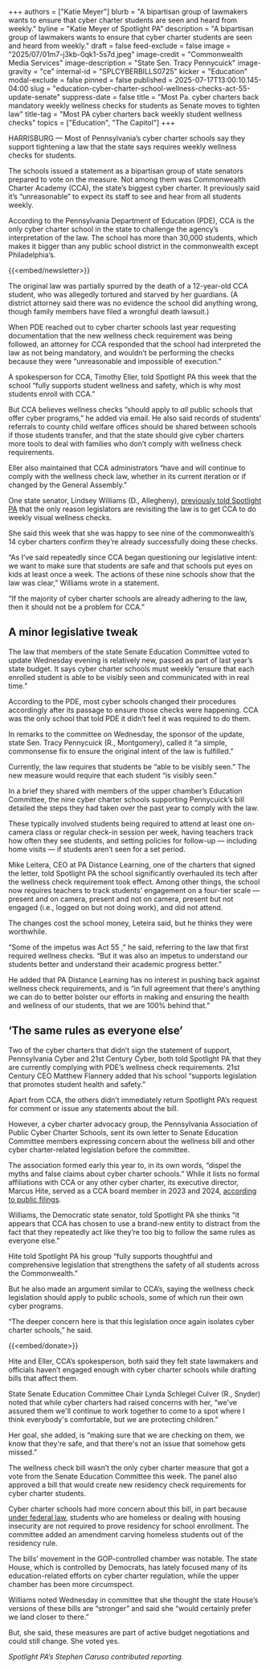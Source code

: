 +++
authors = ["Katie Meyer"]
blurb = "A bipartisan group of lawmakers wants to ensure that cyber charter students are seen and heard from weekly."
byline = "Katie Meyer of Spotlight PA"
description = "A bipartisan group of lawmakers wants to ensure that cyber charter students are seen and heard from weekly."
draft = false
feed-exclude = false
image = "2025/07/01m7-j3kb-0qk1-5s7d.jpeg"
image-credit = "Commonwealth Media Services"
image-description = "State Sen. Tracy Pennycuick"
image-gravity = "ce"
internal-id = "SPLCYBERBILLS0725"
kicker = "Education"
modal-exclude = false
pinned = false
published = 2025-07-17T13:00:10.145-04:00
slug = "education-cyber-charter-school-wellness-checks-act-55-update-senate"
suppress-date = false
title = "Most Pa. cyber charters back mandatory weekly wellness checks for students as Senate moves to tighten law"
title-tag = "Most PA cyber charters back weekly student wellness checks"
topics = ["Education", "The Capitol"]
+++

HARRISBURG — Most of Pennsylvania’s cyber charter schools say they support tightening a law that the state says requires weekly wellness checks for students.

The schools issued a statement as a bipartisan group of state senators prepared to vote on the measure. Not among them was Commonwealth Charter Academy (CCA), the state’s biggest cyber charter. It previously said it’s “unreasonable” to expect its staff to see and hear from all students weekly.

According to the Pennsylvania Department of Education (PDE), CCA is the only cyber charter school in the state to challenge the agency’s interpretation of the law. The school has more than 30,000 students, which makes it bigger than any public school district in the commonwealth except Philadelphia’s.

{{<embed/newsletter>}}

The original law was partially spurred by the death of a 12-year-old CCA student, who was allegedly tortured and starved by her guardians. (A district attorney said there was no evidence the school did anything wrong, though family members have filed a wrongful death lawsuit.)

When PDE reached out to cyber charter schools last year requesting documentation that the new wellness check requirement was being followed, an attorney for CCA responded that the school had interpreted the law as not being mandatory, and wouldn’t be performing the checks because they were “unreasonable and impossible of execution.”

A spokesperson for CCA, Timothy Eller, told Spotlight PA this week that the school “fully supports student wellness and safety, which is why most students enroll with CCA.”

But CCA believes wellness checks “should apply to <em>all</em> public schools that offer cyber programs,” he added via email. He also said records of students’ referrals to county child welfare offices should be shared between schools if those students transfer, and that the state should give cyber charters more tools to deal with families who don’t comply with wellness check requirements.

Eller also maintained that CCA administrators “have and will continue to comply with the wellness check law, whether in its current iteration or if changed by the General Assembly.”

One state senator, Lindsey Williams (D., Allegheny), <a href="https://www.spotlightpa.org/news/2025/07/pennsylvania-cyber-charter-school-cca-wellness-checks-wrongful-death/">previously told Spotlight PA</a> that the only reason legislators are revisiting the law is to get CCA to do weekly visual wellness checks.

She said this week that she was happy to see nine of the commonwealth’s 14 cyber charters confirm they’re already successfully doing these checks.

“As I’ve said repeatedly since CCA began questioning our legislative intent: we want to make sure that students are safe and that schools put eyes on kids at least once a week. The actions of these nine schools show that the law was clear,” Williams wrote in a statement.

“If the majority of cyber charter schools are already adhering to the law, then it should not be a problem for CCA.”

## A minor legislative tweak

The law that members of the state Senate Education Committee voted to update Wednesday evening is relatively new, passed as part of last year’s state budget. It says cyber charter schools must weekly “ensure that each enrolled student is able to be visibly seen and communicated with in real time.”

According to the PDE, most cyber schools changed their procedures accordingly after its passage to ensure those checks were happening. CCA was the only school that told PDE it didn’t feel it was required to do them.

In remarks to the committee on Wednesday, the sponsor of the update, state Sen. Tracy Pennycuick (R., Montgomery), called it “a simple, commonsense fix to ensure the original intent of the law is fulfilled.”

Currently, the law requires that students be “able to be visibly seen.” The new measure would require that each student “is visibly seen.”

In a brief they shared with members of the upper chamber’s Education Committee, the nine cyber charter schools supporting Pennycuick’s bill detailed the steps they had taken over the past year to comply with the law.

These typically involved students being required to attend at least one on-camera class or regular check-in session per week, having teachers track how often they see students, and setting policies for follow-up — including home visits — if students aren’t seen for a set period.

Mike Leitera, CEO at PA Distance Learning, one of the charters that signed the letter, told Spotlight PA the school significantly overhauled its tech after the wellness check requirement took effect. Among other things, the school now requires teachers to track students’ engagement on a four-tier scale — present and on camera, present and not on camera, present but not engaged (i.e., logged on but not doing work), and did not attend.

The changes cost the school money, Leteira said, but he thinks they were worthwhile.

“Some of the impetus was Act 55 ,” he said, referring to the law that first required wellness checks. “But it was also an impetus to understand our students better and understand their academic progress better.”

He added that PA Distance Learning has no interest in pushing back against wellness check requirements, and is “in full agreement that there&#39;s anything we can do to better bolster our efforts in making and ensuring the health and wellness of our students, that we are 100% behind that.”

## ‘The same rules as everyone else’

Two of the cyber charters that didn’t sign the statement of support, Pennsylvania Cyber and 21st Century Cyber, both told Spotlight PA that they are currently complying with PDE’s wellness check requirements. 21st Century CEO Matthew Flannery added that his school “supports legislation that promotes student health and safety.”

Apart from CCA, the others didn’t immediately return Spotlight PA’s request for comment or issue any statements about the bill.

However, a cyber charter advocacy group, the Pennsylvania Association of Public Cyber Charter Schools, sent its own letter to Senate Education Committee members expressing concern about the wellness bill and other cyber charter-related legislation before the committee.

The association formed early this year to, in its own words, “dispel the myths and false claims about cyber charter schools.” While it lists no formal affiliations with CCA or any other cyber charter, its executive director, Marcus Hite, served as a CCA board member in 2023 and 2024, <a href="https://projects.propublica.org/nonprofits/organizations/743068519">according to public filings</a>.

Williams, the Democratic state senator, told Spotlight PA she thinks “it appears that CCA has chosen to use a brand-new entity to distract from the fact that they repeatedly act like they’re too big to follow the same rules as everyone else.”

Hite told Spotlight PA his group “fully supports thoughtful and comprehensive legislation that strengthens the safety of all students across the Commonwealth.”

But he also made an argument similar to CCA’s, saying the wellness check legislation should apply to public schools, some of which run their own cyber programs.

“The deeper concern here is that this legislation once again isolates cyber charter schools,” he said.

{{<embed/donate>}}

Hite and Eller, CCA’s spokesperson, both said they felt state lawmakers and officials haven’t engaged enough with cyber charter schools while drafting bills that affect them.

State Senate Education Committee Chair Lynda Schlegel Culver (R., Snyder) noted that while cyber charters had raised concerns with her, “we&#39;ve assured them we&#39;ll continue to work together to come to a spot where I think everybody&#39;s comfortable, but we are protecting children.”

Her goal, she added, is “making sure that we are checking on them, we know that they&#39;re safe, and that there&#39;s not an issue that somehow gets missed.”

The wellness check bill wasn’t the only cyber charter measure that got a vote from the Senate Education Committee this week. The panel also approved a bill that would create new residency check requirements for cyber charter students.

Cyber charter schools had more concern about this bill, in part because <a href="https://www.pa.gov/agencies/education/resources/policies-acts-and-laws/basic-education-circulars-becs/us-code/education-for-homeless-youth">under federal law</a>, students who are homeless or dealing with housing insecurity are not required to prove residency for school enrollment. The committee added an amendment carving homeless students out of the residency rule.

The bills’ movement in the GOP-controlled chamber was notable. The state House, which is controlled by Democrats, has lately focused many of its education-related efforts on cyber charter regulation, while the upper chamber has been more circumspect.

Williams noted Wednesday in committee that she thought the state House’s versions of these bills are “stronger” and said she “would certainly prefer we land closer to there.”

But, she said, these measures are part of active budget negotiations and could still change. She voted yes.

<em>Spotlight PA’s Stephen Caruso contributed reporting.</em>

